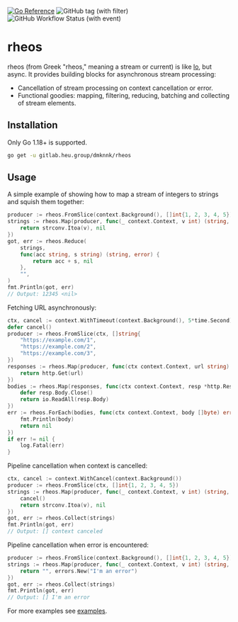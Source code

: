 [![Go Reference](https://pkg.go.dev/badge/github.com/dmksnnk/rheos.svg)](https://pkg.go.dev/github.com/dmksnnk/rheos)
![GitHub tag (with filter)](https://img.shields.io/github/v/tag/dmksnnk/rheos)
![GitHub Workflow Status (with event)](https://img.shields.io/github/actions/workflow/status/dmksnnk/rheos/go.yml)

# rheos

rheos (from Greek "rheos," meaning a stream or current) is like [lo](https://github.com/samber/lo), but async. 
It provides building blocks for asynchronous stream processing:

- Cancellation of stream processing on context cancellation or error.
- Functional goodies: mapping, filtering, reducing, batching and collecting of stream elements.

## Installation

Only Go 1.18+ is supported.

```bash
go get -u gitlab.heu.group/dmknnk/rheos
````

## Usage

A simple example of showing how to map a stream of integers to strings and squish them together:

```go
producer := rheos.FromSlice(context.Background(), []int{1, 2, 3, 4, 5})
strings := rheos.Map(producer, func(_ context.Context, v int) (string, error) {
    return strconv.Itoa(v), nil
})
got, err := rheos.Reduce(
    strings,
    func(acc string, s string) (string, error) {
        return acc + s, nil
    },
    "",
)
fmt.Println(got, err)
// Output: 12345 <nil> 
```

Fetching URL asynchronously:

```go
ctx, cancel := context.WithTimeout(context.Background(), 5*time.Second)
defer cancel()
producer := rheos.FromSlice(ctx, []string{
    "https://example.com/1",
    "https://example.com/2",
    "https://example.com/3",
})
responses := rheos.Map(producer, func(ctx context.Context, url string) (*http.Response, error) {
    return http.Get(url)
})
bodies := rheos.Map(responses, func(ctx context.Context, resp *http.Response) ([]byte, error) {
    defer resp.Body.Close()
    return io.ReadAll(resp.Body)
})
err := rheos.ForEach(bodies, func(ctx context.Context, body []byte) error {
    fmt.Println(body)
    return nil
})
if err != nil {
    log.Fatal(err)
}
````
Pipeline cancellation when context is cancelled:

```go
ctx, cancel := context.WithCancel(context.Background())
producer := rheos.FromSlice(ctx, []int{1, 2, 3, 4, 5})
strings := rheos.Map(producer, func(_ context.Context, v int) (string, error) {
    cancel()
    return strconv.Itoa(v), nil
})
got, err := rheos.Collect(strings)
fmt.Println(got, err)
// Output: [] context canceled
```

Pipeline cancellation when error is encountered:

```go
producer := rheos.FromSlice(context.Background(), []int{1, 2, 3, 4, 5})
strings := rheos.Map(producer, func(_ context.Context, v int) (string, error) {
    return "", errors.New("I'm an error")
})
got, err := rheos.Collect(strings)
fmt.Println(got, err)
// Output: [] I'm an error
```

For more examples see [examples](example_test.go).
